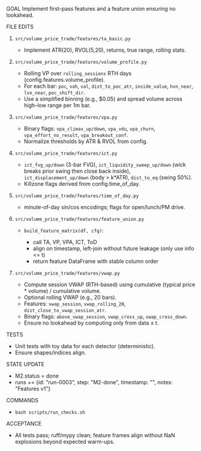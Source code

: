 
GOAL
Implement first-pass features and a feature union ensuring no lookahead.

FILE EDITS

1. `src/volume_price_trade/features/ta_basic.py`

   * Implement ATR(20), RVOL(5,20), returns, true range, rolling stats.

2. `src/volume_price_trade/features/volume_profile.py`

   * Rolling VP over `rolling_sessions` RTH days (config.features.volume\_profile).
   * For each bar: `poc`, `vah`, `val`, `dist_to_poc_atr`, `inside_value`, `hvn_near`, `lvn_near`, `poc_shift_dir`.
   * Use a simplified binning (e.g., \$0.05) and spread volume across high–low range per 1m bar.

3. `src/volume_price_trade/features/vpa.py`

   * Binary flags: `vpa_climax_up/down`, `vpa_vdu`, `vpa_churn`, `vpa_effort_no_result`, `vpa_breakout_conf`.
   * Normalize thresholds by ATR & RVOL from config.

4. `src/volume_price_trade/features/ict.py`

   * `ict_fvg_up/down` (3-bar FVG), `ict_liquidity_sweep_up/down` (wick breaks prior swing then close back inside),
     `ict_displacement_up/down` (body > k\*ATR), `dist_to_eq` (swing 50%).
   * Killzone flags derived from config.time\_of\_day.

5. `src/volume_price_trade/features/time_of_day.py`

   * minute-of-day sin/cos encodings; flags for open/lunch/PM drive.

6. `src/volume_price_trade/features/feature_union.py`

   * `build_feature_matrix(df, cfg)`:

     * call TA, VP, VPA, ICT, ToD
     * align on timestamp, left-join without future leakage (only use info <= t)
     * return feature DataFrame with stable column order

7. `src/volume_price_trade/features/vwap.py`

   * Compute session VWAP (RTH-based) using cumulative (typical price \* volume) / cumulative volume.
   * Optional rolling VWAP (e.g., 20 bars).
   * Features: `vwap_session`, `vwap_rolling_20`, `dist_close_to_vwap_session_atr`.
   * Binary flags: `above_vwap_session`, `vwap_cross_up`, `vwap_cross_down`.
   * Ensure no lookahead by computing only from data ≤ t.

TESTS

* Unit tests with toy data for each detector (deterministic).
* Ensure shapes/indices align.

STATE UPDATE

* M2.status = done
* runs += {id: "run-0003", step: "M2-done", timestamp: "<UTC>", notes: "Features v1"}

COMMANDS

* `bash scripts/run_checks.sh`

ACCEPTANCE

* All tests pass; ruff/mypy clean; feature frames align without NaN explosions beyond expected warm-ups.

